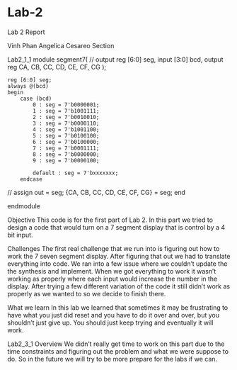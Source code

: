 # Lab-2
Lab 2 Report

Vinh Phan
Angelica Cesareo
Section 


Lab2_1_1
module segment7(
//	output reg [6:0] seg,
 	input [3:0] bcd,
 	output reg CA, CB, CC, CD, CE, CF, CG
 	);
     
 	reg [6:0] seg;
	always @(bcd)
	begin
    	case (bcd) 
        	0 : seg = 7'b0000001;
        	1 : seg = 7'b1001111;
        	2 : seg = 7'b0010010;
        	3 : seg = 7'b0000110;
        	4 : seg = 7'b1001100;
        	5 : seg = 7'b0100100;
        	6 : seg = 7'b0100000;
        	7 : seg = 7'b0001111;
        	8 : seg = 7'b0000000;
        	9 : seg = 7'b0000100;
            
        	default : seg = 7'bxxxxxxx;
    	endcase
//    	assign out = seg;
    	{CA, CB, CC, CD, CE, CF, CG} = seg;
	end
    
endmodule


Objective
This code is for the first part of Lab 2. In this part we tried to design a code that would turn on a 7 segment display that is control by a 4 bit input. 

Challenges
The first real challenge that we run into is figuring out how to work the 7 seven segment display. After figuring that out we had to translate everything into code. We ran into a few issue where we couldn’t update the the synthesis and implement. When we got everything to work it wasn’t working as properly where each input would increase the number in the display. After trying a few different variation of the code it still didn’t work as properly as we wanted to so we decide to finish there.

What we learn
In this lab we learned that sometimes it may be frustrating to have what you just did reset and you have to do it over and over, but you shouldn’t just give up. You should just keep trying and eventually it will work.






Lab2_3_1
Overview
We didn’t really get time to work on this part due to the time constraints and figuring out the problem and what we were suppose to do. So in the future we will try to be more prepare for the labs if we can.
